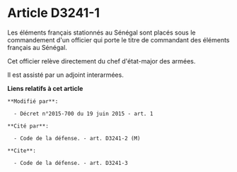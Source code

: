 # Article D3241-1

Les éléments français stationnés au Sénégal sont placés sous le commandement d'un officier qui porte le titre de commandant
des éléments français au Sénégal. 

Cet officier relève directement du chef d'état-major des armées.

Il est assisté par un adjoint interarmées.

**Liens relatifs à cet article**

	**Modifié par**:

	  - Décret n°2015-700 du 19 juin 2015 - art. 1

	**Cité par**:

	  - Code de la défense. - art. D3241-2 (M)

	**Cite**:

	  - Code de la défense. - art. D3241-3
